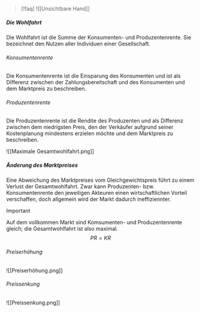 > [!faq]
> ![[Unsichtbare Hand]]

##### Die Wohlfahrt
Die Wohlfahrt ist die Summe der Konsumenten- und Produzentenrente. Sie bezeichnet den Nutzen aller Individuen einer Gesellschaft.

###### Konsumentenrente
Die Konsumentenrente ist die Einsparung des Konsumenten und ist als Differenz zwischen der Zahlungsbereitschaft und des Konsumenten und dem Marktpreis zu beschreiben.

###### Produzentenrente
Die Produzentenrente ist die Rendite des Produzenten und als Differenz zwischen dem niedrigsten Preis, den der Verkäufer aufgrund seiner Kostenplanung mindestens erzielen möchte und dem Marktpreis zu beschreiben.

![[Maximale Gesamtwohlfahrt.png]]

##### Änderung des Marktpreises
Eine Abweichung des Marktpreises vom Gleichgewichtspreis führt zu einem Verlust der Gesamtwohlfahrt. Zwar kann Produzenten- bzw. Konsumentenrente den jeweiligen Akteuren einen wirtschaftlichen Vorteil verschaffen, doch allgemein wird der Markt dadurch ineffiziennter.

> [!important]
> Auf dem vollkommen Markt sind Komsumenten- und Produzentenrente gleich; die Gesamtwohlfahrt ist also maximal. $$ PR = KR $$

###### Preiserhöhung
![[Preiserhöhung.png]]

###### Preissenkung
![[Preissenkung.png]]
